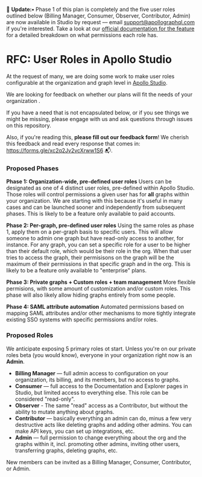 👋 **Update:•** Phase 1 of this plan is completely and the five user roles outlined below (Billing Manager, Consumer, Observer, Contributor, Admin) are now available in Studio by request –– email support@apollographql.com if you're interested. Take a look at our [official documentation for the feature](https://www.apollographql.com/docs/studio/org/members/) for a detailed breakdown on what permissions each role has.

# RFC: User Roles in Apollo Studio

At the request of many, we are doing some work to make user roles configurable at the organization and graph level in [Apollo Studio](https://studio.apollographql.com).

We are looking for feedback on whether our plans will fit the needs of your organization .

If you have a need that is not encapsulated below, or if you see things we might be missing, please engage with us and ask questions through issues on this repository.

Also, if you're reading this, **please fill out our feedback form**! We cherish this feedback and read every response that comes in: https://forms.gle/xc2q2Jv2vcXrww1S6 📬.

### Proposed Phases

**Phase 1: Organization-wide, pre-defined user roles**
Users can be designated as one of 4 distinct user roles, pre-defined within Apollo Studio. Those roles will control permissions a given user has for **all** graphs within your organization. We are starting with this because it's useful in many cases and can be launched sooner and independently from subsequent phases. This is likely to be a feature only available to paid accounts.

**Phase 2: Per-graph, pre-defined user roles**
Using the same roles as phase 1, apply them on a per-graph basis to specific users. This will allow someone to admin one graph but have read-only access to another, for instance. For any graph, you can set a specific role for a user to be higher than their default role, which would be their role in the org. When that user tries to access the graph, their permisisons on the graph will be the maximum of their permissions in that specific graph and in the org. This is likely to be a feature only available to "enterprise" plans.

**Phase 3: Private graphs + Custom roles + team management**
More flexible permisions, with some amount of customization and/or custom roles. This phase will also likely allow hiding graphs entirely from some people.

**Phase 4: SAML attribute automation**
Automated permissions based on mapping SAML attributes and/or other mechanisms to more tightly integrate existing SSO systems with specific permissions and/or roles.

### Proposed Roles

We anticipate exposing 5 primary roles ot start. Unless you're on our private roles beta (you would know), everyone in your organization right now is an **Admin**.

- **Billing Manager** — full admin access to configuration on your organization, its billing, and its members, but no access to graphs.
- **Consumer** — full access to the Documentation and Explorer pages in Studio, but limited access to everything else. This role can be considered "read-only".
- **Observer** - The same "read" access as a Contributor, but without the ability to mutate anything about graphs. 
- **Contributor** — basically everything an admin can do, minus a few very destructive acts like deleting graphs and adding other admins. You can make API keys, you can set up integrations, etc.
- **Admin** — full permission to change everything about the org and the graphs within it, incl. promoting other admins, inviting other users, transferring graphs, deleting graphs, etc.

New members can be invited as a Billing Manager, Consumer, Contributor, or Admin.
